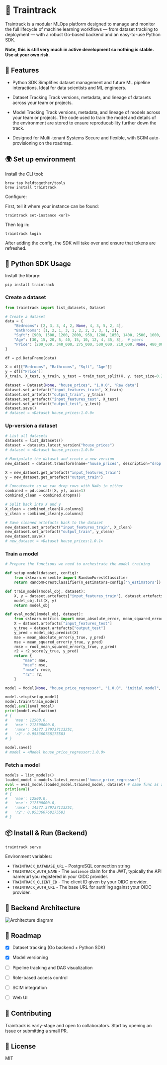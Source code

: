 # 🚅 Traintrack

Traintrack is a modular MLOps platform designed to manage and monitor the full lifecycle of machine learning workflows — from dataset tracking to deployment — with a robust Go-based backend and an easy-to-use Python SDK.

**Note, this is still very much in active development so nothing is stable. Use at your own risk.**

## 🚀 Features

- Python SDK
  Simplifies dataset management and future ML pipeline interactions. Ideal for data scientists and ML engineers.

- Dataset Tracking
  Track versions, metadata, and lineage of datasets across your team or projects.

- Model Tracking
  Track versions, metadata, and lineage of models across your team or projects. The code used to train the model and details of the environment are stored to ensure reproducability further down the track.

- Designed for Multi-tenant Systems
  Secure and flexible, with SCIM auto-provisioning on the roadmap.


## 🌍 Set up environment

Install the CLI tool:

```
brew tap heldtogether/tools
brew install traintrack
```

Configure:

First, tell it where your instance can be found:

```
traintrack set-instance <url>
```

Then log in:

```
traintrack login
```

After adding the config, the SDK will take over and ensure that tokens are refreshed.


## 🐍 Python SDK Usage

Install the library: 

```
pip install traintrack
```

### Create a dataset

```python
from traintrack import list_datasets, Dataset

# Create a dataset
data = {
    "Bedrooms": [2, 3, 3, 4, 2, None, 4, 3, 5, 2, 4],
    "Bathrooms": [1, 2, 1, 3, 1, 2, 2, 2, 3, 1, 2],
    "Sqft": [900, 1500, 1200, 2000, 950, 1200, 1850, 1400, 2500, 1000, 2100],
    "Age": [30, 15, 20, 5, 40, 15, 10, 12, 4, 35, 8],  # years
    "Price": [200_000, 340_000, 275_000, 500_000, 210_000, None, 480_000, 320_000, 600_000, 205_000, 520_000],
}

df = pd.DataFrame(data)

X = df[["Bedrooms", "Bathrooms", "Sqft", "Age"]]
y = df[["Price"]]
X_train, X_test, y_train, y_test = train_test_split(X, y, test_size=0.2, random_state=42)

dataset = Dataset(None, "house_prices", "1.0.0", "Raw data")
dataset.set_artefact("input_features_train", X_train)
dataset.set_artefact("output_train", y_train)
dataset.set_artefact("input_features_test", X_test)
dataset.set_artefact("output_test", y_test)
dataset.save()
# dataset = <Dataset house_prices:1.0.0> 
```

### Up-version a dataset

```python
# List all datasets
datasets = list_datasets()
dataset = datasets.latest_version("house_prices")
# dataset = <Dataset house_prices:1.0.0> 

# Manipulate the dataset and create a new version
new_dataset = dataset.transform(name="house_prices", description="drop NaNs", version="1.0.1")

X = new_dataset.get_artefact("input_features_train")
y = new_dataset.get_artefact("output_train")

# Concatenate so we can drop rows with NaNs in either
combined = pd.concat([X, y], axis=1)
combined_clean = combined.dropna()

# Split back into X and y
X_clean = combined_clean[X.columns]
y_clean = combined_clean[y.columns]

# Save cleaned artefacts back to the dataset
new_dataset.set_artefact("input_features_train", X_clean)
new_dataset.set_artefact("output_train", y_clean)
new_dataset.save()
# new_dataset = <Dataset house_prices:1.0.1> 
```

### Train a model

```python
# Prepare the functions we need to orchestrate the model training

def setup_model(dataset, config):
    from sklearn.ensemble import RandomForestClassifier
    return RandomForestClassifier(n_estimators=config['n_estimators'])

def train_model(model_obj, dataset):
    X, y = dataset.artefacts["input_features_train"], dataset.artefacts["output_train"]
    model_obj.fit(X, y)
    return model_obj

def eval_model(model_obj, dataset):
    from sklearn.metrics import mean_absolute_error, mean_squared_error, root_mean_squared_error, r2_score
    X = dataset.artefacts["input_features_test"]
    y_true = dataset.artefacts["output_test"]
    y_pred = model_obj.predict(X)
    mae = mean_absolute_error(y_true, y_pred)
    mse = mean_squared_error(y_true, y_pred)
    rmse = root_mean_squared_error(y_true, y_pred)
    r2 = r2_score(y_true, y_pred)
    return {
        "mae": mae,
        "mse": mse,
        "rmse": rmse,
        "r2": r2,
    }

model = Model(None, "house_price_regressor", "1.0.0", "initial model", dataset=dataset, config={'n_estimators': 100})

model.setup(setup_model)
model.train(train_model)
model.eval(eval_model)
print(model.evaluation)
# {
#   'mae': 12500.0,
#   'mse': 212500000.0,
#   'rmse': 14577.379737113251,
#   'r2': 0.953360768175583
# }

model.save()
# model = <Model house_price_regressor:1.0.0> 
```

### Fetch a model

```python
models = list_models()
loaded_model = models.latest_version('house_price_regressor')
eval = eval_model(loaded_model.trained_model, dataset) # same func as above
print(eval)
# {
#   'mae': 12500.0,
#   'mse': 212500000.0,
#   'rmse': 14577.379737113251,
#   'r2': 0.953360768175583
# }
```

## 📦 Install & Run (Backend)

```
traintrack serve
```

Environment variables:

- `TRAINTRACK_DATABASE_URL` – PostgreSQL connection string
- `TRAINTRACK_AUTH_NAME` - The `audience` claim for the JWT, typically the API name/url you registered in your OIDC provider.
- `TRAINTRACK_CLIENT_ID` - The client ID given by your OIDC provider.
- `TRAINTRACK_AUTH_URL` - The base URL for auth'ing against your OIDC provider.

## 🧱 Backend Architecture

![Architecture diagram](public/assets/architecture.png)

## 📅 Roadmap
- [x] Dataset tracking (Go backend + Python SDK)

- [x] Model versioning

- [ ] Pipeline tracking and DAG visualization

- [ ] Role-based access control

- [ ] SCIM integration

- [ ] Web UI

## 🤝 Contributing
Traintrack is early-stage and open to collaborators. Start by opening an issue or submitting a small PR.

## 📄 License
MIT
